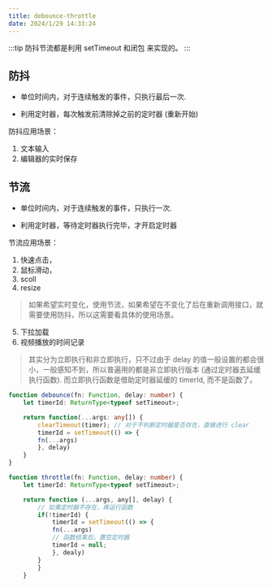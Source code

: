 ```yaml
---
title: debounce-throttle
date: 2024/1/29 14:33:24
---
```


:::tip
防抖节流都是利用 setTimeout 和闭包 来实现的。
:::

## 防抖

* 单位时间内，对于连续触发的事件，只执行最后一次.

* 利用定时器，每次触发前清除掉之前的定时器 (重新开始)

防抖应用场景：
1. 文本输入
2. 编辑器的实时保存

## 节流

* 单位时间内，对于连续触发的事件，只执行一次.

* 利用定时器，等待定时器执行完毕，才开启定时器

节流应用场景：
1. 快速点击，
2. 鼠标滑动，
3. scoll
4. resize

> 如果希望实时变化，使用节流，如果希望在不变化了后在重新调用接口，就需要使用防抖，所以这需要看具体的使用场景。

5. 下拉加载
6. 视频播放的时间记录


> 其实分为立即执行和非立即执行，只不过由于 delay 的值一般设置的都会很小，一般感知不到，所以普遍用的都是非立即执行版本 (通过定时器去延缓执行函数). 而立即执行函数是借助定时器延缓的 timerId, 而不是函数了。

```ts
function debounce(fn: Function, delay: number) {
	let timerId: ReturnType<typeof setTimeout>;

	return function(...args: any[]) {
		clearTimeout(timer); // 对于不判断定时器是否存在，直接进行 clear
		timerId = setTimeout(() => {
		fn(...args)
		}, delay)
	}
}

function throttle(fn: Function, delay: number) {
	let timerId: ReturnType<typeof setTimeout>;

	return function (...args, any[], delay) {
		// 如果定时器不存在，再运行函数
		if(!timerId) {
			timerId = setTimeout(() => {
			fn(...args)
			// 函数结束后，置空定时器
			timerId = null;
			}, dealy)
		}
		}
	}
```